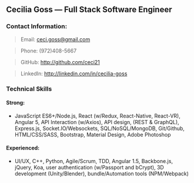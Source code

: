 ## Cecilia Goss — Full Stack Software Engineer
### Contact Information:

> Email: ceci.goss@gmail.com

> Phone: (972)408-5667

> GitHub: http://github.com/ceci21

> LinkedIn: http://linkedin.com/in/cecilia-goss


### Technical Skills
#### Strong:
- JavaScript ES6+/Node.js, React (w/Redux, React-Native, React-VR), Angular 5, API Interaction 
(w/Axios), API design, (REST & GraphQL), Express.js, Socket.IO/Websockets, SQL/NoSQL/MongoDB, 
Git/Github, HTML/CSS/SASS, Bootstrap, Material Design, Adobe Photoshop  
#### Experienced: 
- UI/UX, C++, Python, Agile/Scrum, TDD, Angular 1.5, Backbone.js, jQuery, Koa, user authentication 
(w/Passport and bCrypt), 3D development (Unity/Blender), bundle/Automation tools 
(NPM/Webpack) 
